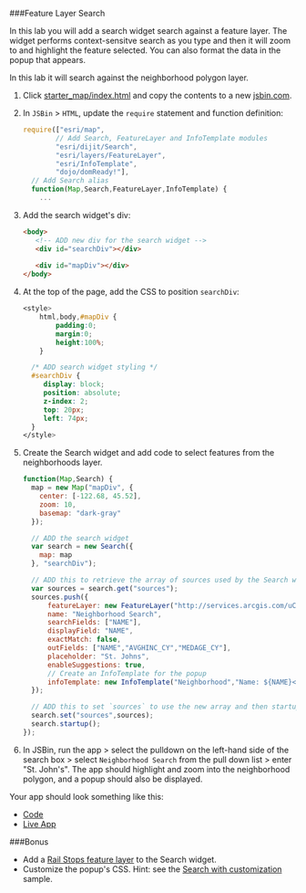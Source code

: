 ###Feature Layer Search

In this lab you will add a search widget search against a feature layer. The widget performs context-sensitve search as you type and then it will zoom to and highlight the feature selected. You can also format the data in the popup that appears. 

In this lab it will search against the neighborhood polygon layer.

1. Click [starter_map/index.html](../starter_map/index.html) and copy the contents to a new [jsbin.com](http://jsbin.com).

2. In `JSBin` > `HTML`, update the `require` statement and function definition:

    ```javascript
    require(["esri/map",
            // Add Search, FeatureLayer and InfoTemplate modules
            "esri/dijit/Search",
            "esri/layers/FeatureLayer",
            "esri/InfoTemplate",
            "dojo/domReady!"],
      // Add Search alias
      function(Map,Search,FeatureLayer,InfoTemplate) {
        ... 
    ```

3. Add the search widget's div:
 
    ```html
    <body>
       <!-- ADD new div for the search widget -->
       <div id="searchDiv"></div>
       
       <div id="mapDiv"></div>
    </body>
    ``` 

4. At the top of the page, add the CSS to position `searchDiv`:

    ```CSS
    <style>
        html,body,#mapDiv {
            padding:0;
            margin:0;
            height:100%;
        }

      /* ADD search widget styling */ 
      #searchDiv {
         display: block;
         position: absolute;
         z-index: 2;
         top: 20px;
         left: 74px;
      }
    </style>
    ```

5. Create the Search widget and add code to select features from the neighborhoods layer.


    ```javascript
    function(Map,Search) {
      map = new Map("mapDiv", {
        center: [-122.68, 45.52],
        zoom: 10,
        basemap: "dark-gray"
      });

      // ADD the search widget 
      var search = new Search({
        map: map
      }, "searchDiv");
 
      // ADD this to retrieve the array of sources used by the Search widget and create a new source that searches against the neighborhood feature layer. "Sources" determines what is searchable within the search box. 
      var sources = search.get("sources");
      sources.push({
          featureLayer: new FeatureLayer("http://services.arcgis.com/uCXeTVveQzP4IIcx/arcgis/rest/services/PDX_Neighborhoods_Styled/FeatureServer/0"),
          name: "Neighborhood Search",
          searchFields: ["NAME"],
          displayField: "NAME",
          exactMatch: false,
          outFields: ["NAME","AVGHINC_CY","MEDAGE_CY"],
          placeholder: "St. Johns",
          enableSuggestions: true,
          // Create an InfoTemplate for the popup
          infoTemplate: new InfoTemplate("Neighborhood","Name: ${NAME}</br>Avg. Household Income $ ${AVGHINC_CY}</br>Median Age: ${MEDAGE_CY}")
      });

      // ADD this to set `sources` to use the new array and then startup the Search widget.
      search.set("sources",sources);
      search.startup();
    });
    ```
       
6. In JSBin, run the app > select the pulldown on the left-hand side of the search box > select `Neighborhood Search` from the pull down list > enter "St. John's".
The app should highlight and zoom into the neighborhood polygon, and a popup should also be displayed.

Your app should look something like this:
* [Code](index.html)
* [Live App](http://esri.github.io/geodev-hackerlabs/develop/jsapi3/feature_layer_search/index.html)

###Bonus
* Add a [Rail Stops feature layer](http://services.arcgis.com/uCXeTVveQzP4IIcx/arcgis/rest/services/PDX_Rail_Stops_Styled/FeatureServer/0) to the Search widget.
* Customize the popup's CSS. Hint: see the [Search with customization](https://developers.arcgis.com/javascript/jssamples/search_customized.html) sample.
